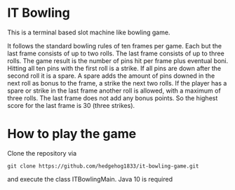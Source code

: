 # IT Bowling
This is a terminal based slot machine like bowling game.

It follows the standard bowling rules of ten frames per game. Each but the last frame consists of up to two rolls. The last frame consists of up to three rolls. The game result is the number of pins hit per frame plus eventual boni. Hitting all ten pins with the first roll is a strike. If all pins are down after the second roll it is a spare. A spare adds the amount of pins downed in the next roll as bonus to the frame, a strike the next two rolls.
If the player has a spare or strike in the last frame another roll is allowed, with a maximum of three rolls. The last frame does not add any bonus points. So the highest score for the last frame is 30 (three strikes).

# How to play the game
Clone the repository via 
```
git clone https://github.com/hedgehog1833/it-bowling-game.git
```
and execute the class ITBowlingMain.
Java 10 is required
